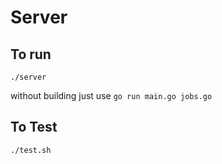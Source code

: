 # Server

## To run

```
./server
```

without building just use ```go run main.go jobs.go```

## To Test

```
./test.sh
```
